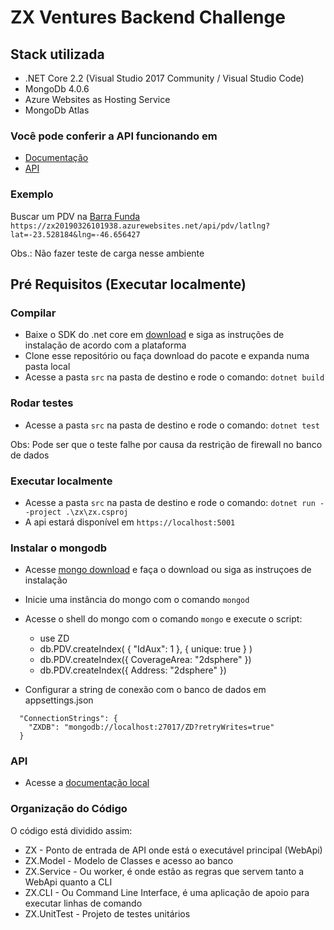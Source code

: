 # ZX Ventures Backend Challenge

## Stack utilizada

* .NET Core 2.2 (Visual Studio 2017 Community / Visual Studio Code)
* MongoDb 4.0.6 
* Azure Websites as Hosting Service
* MongoDb Atlas

### Você pode conferir a API funcionando em
* [Documentação](https://zx20190326101938.azurewebsites.net/swagger/index.html)
* [API](https://zx20190326101938.azurewebsites.net/api)

### Exemplo

Buscar um PDV na [Barra Funda](https://zx20190326101938.azurewebsites.net/api/pdv/latlng?lat=-23.528184&lng=-46.656427) `https://zx20190326101938.azurewebsites.net/api/pdv/latlng?lat=-23.528184&lng=-46.656427`

Obs.: Não fazer teste de carga nesse ambiente

## Pré Requisitos (Executar localmente)

### Compilar

* Baixe o SDK do .net core em [download](https://dotnet.microsoft.com/download) e siga as instruções de instalação de acordo com a plataforma
* Clone esse repositório ou faça download do pacote e expanda numa pasta local
* Acesse a pasta `src` na pasta de destino e rode o comando: `dotnet build` 

### Rodar testes 

* Acesse a pasta `src` na pasta de destino e rode o comando: `dotnet test`

Obs: Pode ser que o teste falhe por causa da restrição de firewall no banco de dados

### Executar localmente

* Acesse a pasta `src` na pasta de destino e rode o comando: `dotnet run --project .\zx\zx.csproj`
* A api estará disponível em `https://localhost:5001`

### Instalar o mongodb

* Acesse [mongo download](https://www.mongodb.com/download-center/community) e faça o download ou siga as instruçoes de instalação
* Inicie uma instância do mongo com o comando `mongod`
* Acesse o shell do mongo com o comando `mongo` e execute o script:
	* use ZD
	* db.PDV.createIndex( { "IdAux": 1 }, { unique: true } )
	* db.PDV.createIndex({ CoverageArea: "2dsphere" })
	* db.PDV.createIndex({ Address: "2dsphere" })

* Configurar a string de conexão com o banco de dados em appsettings.json 

```
  "ConnectionStrings": {
    "ZXDB": "mongodb://localhost:27017/ZD?retryWrites=true"
  }
```
	   
### API

* Acesse a [documentação local](https://localhost:5001/swagger)

### Organização do Código

O código está dividido assim:

* ZX - Ponto de entrada de API onde está o executável principal (WebApi)
* ZX.Model - Modelo de Classes e acesso ao banco
* ZX.Service - Ou worker, é onde estão as regras que servem tanto a WebApi quanto a CLI
* ZX.CLI - Ou Command Line Interface, é uma aplicação de apoio para executar linhas de comando
* ZX.UnitTest - Projeto de testes unitários



